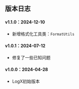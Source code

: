 ## 版本日志

#### v1.1.0：2024-12-10
* 新增格式化工具类：`FormatUtils`

#### v1.0.1：2024-07-12
* 修复了一些已知问题

#### v1.0.0：2024-04-28
* LogX初始版本
